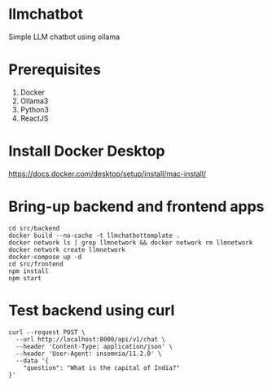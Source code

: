 # llmchatbot
Simple LLM chatbot using ollama

# Prerequisites
1. Docker
2. Ollama3
3. Python3
4. ReactJS

# Install Docker Desktop
https://docs.docker.com/desktop/setup/install/mac-install/



# Bring-up backend and frontend apps
```
cd src/backend
docker build --no-cache -t llmchatbottemplate .
docker network ls | grep llmnetwork && docker network rm llmnetwork
docker network create llmnetwork
docker-compose up -d
cd src/frontend
npm install
npm start
```

# Test backend using curl
```
curl --request POST \
  --url http://localhost:8000/api/v1/chat \
  --header 'Content-Type: application/json' \
  --header 'User-Agent: insomnia/11.2.0' \
  --data '{
	"question": "What is the capital of India?"
}'
```
